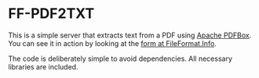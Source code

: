 # FF-PDF2TXT

This is a simple server that extracts text from a PDF using [Apache PDFBox](http://pdfbox.apache.org/).  You can see it in action by looking at the [form at FileFormat.Info](http://www.fileformat.info/convert/doc/pdf2txt.htm).

The code is deliberately simple to avoid dependencies.  All necessary libraries are included.
